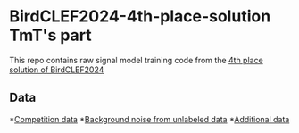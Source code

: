 # BirdCLEF2024-4th-place-solution TmT's part
This repo contains raw signal model training code from the [4th place solution of BirdCLEF2024](https://www.kaggle.com/competitions/birdclef-2024/discussion/511845)
## Data
*[Competition data](https://www.kaggle.com/competitions/birdclef-2024/data)
*[Background noise from unlabeled data](https://www.kaggle.com/datasets/tamotamo/bc24-unlabeled-background-crop)
*[Additional data](https://www.kaggle.com/datasets/yokuyama/birdclef2024-additional-cleaned)

